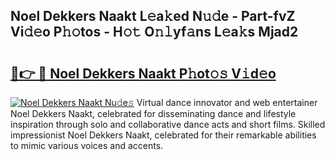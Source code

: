 ## Noel Dekkers Naakt L𝚎a𝚔ed N𝚞𝚍e - Part-fvZ Vi𝚍𝚎o P𝚑𝚘tos - H𝚘𝚝 O𝚗𝚕yf𝚊ns L𝚎a𝚔s Mjad2

# <h2><a href="http://kf319h.oniu.top/?m=Noel+Dekkers+Naakt">🔗👉 🔴 Noel Dekkers Naakt P𝚑ot𝚘𝚜 V𝚒d𝚎o</a></h2>

[![Noel Dekkers Naakt Nu𝚍e𝚜](https://i.imgur.com/0qMVB7G.gif)](http://kf319h.oniu.top/?m=Noel+Dekkers+Naakt)
Virtual dance innovator and web entertainer Noel Dekkers Naakt, celebrated for disseminating dance and lifestyle inspiration through solo and collaborative dance acts and short films. Skilled impressionist Noel Dekkers Naakt, celebrated for their remarkable abilities to mimic various voices and accents.  
